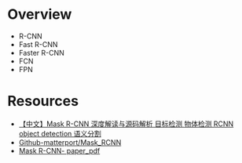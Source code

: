 

# Overview

- R-CNN
- Fast R-CNN
- Faster R-CNN
- FCN
- FPN



# Resources
- [【中文】Mask R-CNN 深度解读与源码解析 目标检测 物体检测 RCNN object detection 语义分割](https://www.bilibili.com/video/av24795835?from=search&seid=2534581030724879571)
- [Github-matterport/Mask_RCNN](https://github.com/matterport/Mask_RCNN)
- [Mask R-CNN- paper_pdf](https://arxiv.org/pdf/1703.06870.pdf)
